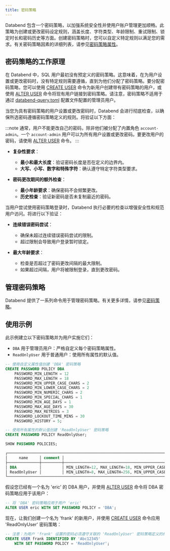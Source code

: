 ```yaml
---
title: 密码策略
---
```


Databend 包含一个密码策略，以加强系统安全性并使用户账户管理更加顺畅。此策略为创建或更改密码设定规则，涵盖长度、字符类型、年龄限制、重试限制、锁定时长和密码历史等方面。创建密码策略时，您可以自定义特定规则以满足您的需求。有关密码策略因素的详细列表，请参见[密码策略属性](/sql/sql-commands/ddl/password-policy/create-password-policy#password-policy-attributes)。

## 密码策略的工作原理

在 Databend 中，SQL 用户最初没有预定义的密码策略。这意味着，在为用户设置或更改密码时，没有特定规则需要遵循，直到为他们分配了密码策略。要分配密码策略，您可以使用 [CREATE USER](/sql/sql-commands/ddl/user/user-create-user) 命令为新用户创建带有密码策略的用户，或使用 [ALTER USER](/sql/sql-commands/ddl/user/user-alter-user) 命令将现有用户链接到密码策略。请注意，密码策略不适用于通过 [databend-query.toml](https://github.com/datafuselabs/databend/blob/main/scripts/distribution/configs/databend-query.toml) 配置文件配置的管理员用户。

当您为具有密码策略的用户设置或更改密码时，Databend 会进行彻底检查，以确保所选密码遵循密码策略定义的规则。将验证以下方面：

:::note
通常，用户不能更改自己的密码，除非他们被分配了内置角色 `account-admin`。一个 `account-admin` 用户可以为所有用户设置或更改密码。要更改用户的密码，请使用 [ALTER USER](/sql/sql-commands/ddl/user/user-alter-user) 命令。
:::

- **复杂性要求**：
    - **最小和最大长度**：验证密码长度是否在定义的边界内。
    - **大写、小写、数字和特殊字符**：确认遵守特定字符类型要求。

- **密码更改期间的额外检查**：
    - **最小年龄要求**：确保密码不会频繁更改。
    - **历史检查**：验证新密码是否未复制最近的密码。

当用户尝试使用密码策略登录时，Databend 执行必要的检查以增强安全性和规范用户访问。将进行以下验证：

- **连续错误密码尝试**：
    - 确保未超过连续错误密码尝试的限制。
    - 超过限制会导致用户登录暂时锁定。

- **最大年龄要求**：
    - 检查是否超过了密码更改间隔的最大限制。
    - 如果超过间隔，用户将被限制登录，直到更改密码。

## 管理密码策略

Databend 提供了一系列命令用于管理密码策略。有关更多详情，请参见[密码策略](/sql/sql-commands/ddl/password-policy/)。

## 使用示例

此示例建立以下密码策略并为用户实施它们：

- `DBA` 用于管理员用户：严格自定义每个密码策略属性。
- `ReadOnlyUser` 用于普通用户：使用所有属性的默认值。

```sql
-- 使用自定义属性值创建 'DBA' 密码策略
CREATE PASSWORD POLICY DBA
    PASSWORD_MIN_LENGTH = 12
    PASSWORD_MAX_LENGTH = 18
    PASSWORD_MIN_UPPER_CASE_CHARS = 2
    PASSWORD_MIN_LOWER_CASE_CHARS = 2
    PASSWORD_MIN_NUMERIC_CHARS = 2
    PASSWORD_MIN_SPECIAL_CHARS = 1
    PASSWORD_MIN_AGE_DAYS = 1
    PASSWORD_MAX_AGE_DAYS = 30
    PASSWORD_MAX_RETRIES = 3
    PASSWORD_LOCKOUT_TIME_MINS = 30
    PASSWORD_HISTORY = 5;

-- 使用所有属性的默认值创建 'ReadOnlyUser' 密码策略
CREATE PASSWORD POLICY ReadOnlyUser;

SHOW PASSWORD POLICIES;

┌──────────────────────────────────────────────────────────────────────────────────────────────────────────────────────────────────────────────────────────────────────────────────────────────────────────────────────────────────┐
│     name     │ comment │                                                                                                 options                                                                                                 │
├──────────────┼─────────┼─────────────────────────────────────────────────────────────────────────────────────────────────────────────────────────────────────────────────────────────────────────────────────────────────────────┤
│ DBA          │         │ MIN_LENGTH=12, MAX_LENGTH=18, MIN_UPPER_CASE_CHARS=2, MIN_LOWER_CASE_CHARS=2, MIN_NUMERIC_CHARS=2, MIN_SPECIAL_CHARS=1, MIN_AGE_DAYS=1, MAX_AGE_DAYS=30, MAX_RETRIES=3, LOCKOUT_TIME_MINS=30, HISTORY=5 │
│ ReadOnlyUser │         │ MIN_LENGTH=8, MAX_LENGTH=256, MIN_UPPER_CASE_CHARS=1, MIN_LOWER_CASE_CHARS=1, MIN_NUMERIC_CHARS=1, MIN_SPECIAL_CHARS=0, MIN_AGE_DAYS=0, MAX_AGE_DAYS=90, MAX_RETRIES=5, LOCKOUT_TIME_MINS=15, HISTORY=0 │
└──────────────────────────────────────────────────────────────────────────────────────────────────────────────────────────────────────────────────────────────────────────────────────────────────────────────────────────────────┘
```

假设您已经有一个名为 'eric' 的 DBA 用户，并使用 [ALTER USER](/sql/sql-commands/ddl/user/user-alter-user) 命令将 DBA 密码策略应用于该用户：

```sql
-- 将 'DBA' 密码策略应用于用户 'eric'
ALTER USER eric WITH SET PASSWORD POLICY = 'DBA';
```

现在，让我们创建一个名为 'frank' 的新用户，并使用 [CREATE USER](/sql/sql-commands/ddl/user/user-create-user) 命令应用 'ReadOnlyUser' 密码策略：

```sql
-- 注意：为用户 'frank' 设置的密码必须遵守关联的 'ReadOnlyUser' 密码策略定义的约束。
CREATE USER frank IDENTIFIED BY 'Abc12345'
    WITH SET PASSWORD POLICY = 'ReadOnlyUser';
```